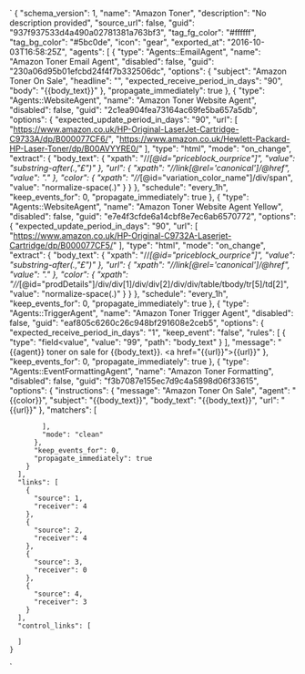 `
    {
       "schema_version": 1,
      "name": "Amazon Toner",
      "description": "No description provided",
      "source_url": false,
      "guid": "937f937533d4a490a02781381a763bf3",
      "tag_fg_color": "#ffffff",
      "tag_bg_color": "#5bc0de",
      "icon": "gear",
      "exported_at": "2016-10-03T16:58:25Z",
      "agents": [
        {
          "type": "Agents::EmailAgent",
          "name": "Amazon Toner Email Agent",
          "disabled": false,
          "guid": "230a06d95b01efcbd24f4f7b332506dc",
          "options": {
            "subject": "Amazon Toner On Sale",
            "headline": "",
            "expected_receive_period_in_days": "90",
            "body": "{{body_text}}"
          },
          "propagate_immediately": true
        },
        {
          "type": "Agents::WebsiteAgent",
          "name": "Amazon Toner Website Agent",
          "disabled": false,
          "guid": "2c1ea904fea73164ac69fe5ba657a5db",
          "options": {
            "expected_update_period_in_days": "90",
            "url": [
              "https://www.amazon.co.uk/HP-Original-LaserJet-Cartridge-C9733A/dp/B000077CF6/",
              "https://www.amazon.co.uk/Hewlett-Packard-HP-Laser-Toner/dp/B00AVYYRE0/"
            ],
            "type": "html",
            "mode": "on_change",
            "extract": {
              "body_text": {
                "xpath": "//*[@id=\"priceblock_ourprice\"]",
                "value": "substring-after(.,\"£\")"
              },
              "url": {
                "xpath": "//link[@rel='canonical']/@href",
                "value": "."
              },
              "color": {
                "xpath": "//*[@id=\"variation_color_name\"]/div/span",
                "value": "normalize-space(.)"
              }
            }
          },
          "schedule": "every_1h",
          "keep_events_for": 0,
          "propagate_immediately": true
        },
        {
          "type": "Agents::WebsiteAgent",
          "name": "Amazon Toner Website Agent Yellow",
          "disabled": false,
          "guid": "e7e4f3cfde6a14cbf8e7ec6ab6570772",
          "options": {
            "expected_update_period_in_days": "90",
            "url": [
              "https://www.amazon.co.uk/HP-Original-C9732A-Laserjet-Cartridge/dp/B000077CF5/"
            ],
            "type": "html",
            "mode": "on_change",
            "extract": {
              "body_text": {
                "xpath": "//*[@id=\"priceblock_ourprice\"]",
                "value": "substring-after(.,\"£\")"
              },
              "url": {
                "xpath": "//link[@rel='canonical']/@href",
                "value": "."
              },
              "color": {
                "xpath": "//*[@id=\"prodDetails\"]/div/div[1]/div/div[2]/div/div/table/tbody/tr[5]/td[2]",
                "value": "normalize-space(.)"
              }
            }
          },
          "schedule": "every_1h",
          "keep_events_for": 0,
          "propagate_immediately": true
        },
        {
          "type": "Agents::TriggerAgent",
          "name": "Amazon Toner Trigger Agent",
          "disabled": false,
          "guid": "eaf805c6260c26c948bf291608e2ceb5",
          "options": {
            "expected_receive_period_in_days": "1",
            "keep_event": "false",
            "rules": [
              {
                "type": "field<value",
                "value": "99",
                "path": "body_text"
              }
            ],
            "message": "{{agent}} toner on sale for {{body_text}}. <a href=\"{{url}}\">{{url}}</a>"
          },
          "keep_events_for": 0,
          "propagate_immediately": true
        },
        {
          "type": "Agents::EventFormattingAgent",
          "name": "Amazon Toner Formatting",
          "disabled": false,
          "guid": "f3b7087e155ec7d9c4a5898d06f33615",
          "options": {
            "instructions": {
              "message": "Amazon Toner On Sale",
              "agent": "{{color}}",
              "subject": "{{body_text}}",
              "body_text": "{{body_text}}",
              "url": "{{url}}"
            },
            "matchers": [

            ],
            "mode": "clean"
          },
          "keep_events_for": 0,
          "propagate_immediately": true
        }
      ],
      "links": [
        {
          "source": 1,
          "receiver": 4
        },
        {
          "source": 2,
          "receiver": 4
        },
        {
          "source": 3,
          "receiver": 0
        },
        {
          "source": 4,
          "receiver": 3
        }
      ],
      "control_links": [

      ]
    }
`